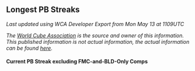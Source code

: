 ## Longest PB Streaks

*Last updated using WCA Developer Export from Mon May 13 at 1109UTC*

*The [World Cube Association](https://www.worldcubeassociation.org) is the source and owner of this information. This published information is not actual information, the actual information can be found [here](https://www.worldcubeassociation.org/results).*

#### Current PB Streak excluding FMC-and-BLD-Only Comps


